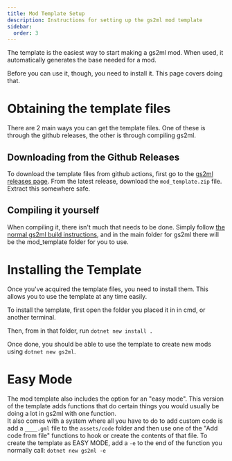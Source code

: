 ```yaml
---
title: Mod Template Setup
description: Instructions for setting up the gs2ml mod template
sidebar:
  order: 3
---
```


The template is the easiest way to start making a gs2ml mod. When used, it automatically generates the base needed for a mod.

Before you can use it, though, you need to install it. This page covers doing that.

# Obtaining the template files
There are 2 main ways you can get the template files.
One of these is through the github releases, the other is through compiling gs2ml.

## Downloading from the Github Releases
To download the template files from github actions, first go to the [gs2ml releases page](https://github.com/OmegaMetor/GS2ML/releases). From the latest release, download the `mod_template.zip` file.
Extract this somewhere safe.

## Compiling it yourself
When compiling it, there isn't much that needs to be done. Simply follow [the normal gs2ml build instructions](/GS2ML/guides/installation/#compiling-gs2ml), and in the main folder for gs2ml there will be the mod_template folder for you to use.

# Installing the Template
Once you've acquired the template files, you need to install them. This allows you to use the template at any time easily.

To install the template, first open the folder you placed it in in cmd, or another terminal.

Then, from in that folder, run `dotnet new install .`

Once done, you should be able to use the template to create new mods using `dotnet new gs2ml`.

# Easy Mode
The mod template also includes the option for an "easy mode". This version of the template adds functions that do certain things you would usually be doing a lot in gs2ml with one function.  
It also comes with a system where all you have to do to add custom code is add a `____.gml` file to the `assets/code` folder and then use one of the "Add code from file" functions to hook or create the contents of that file.
To create the template as EASY MODE, add a `-e` to the end of the function you normally call:
`dotnet new gs2ml -e`
